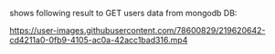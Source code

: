 shows following result to GET users data from mongodb DB:


https://user-images.githubusercontent.com/78600829/219620642-cd4211a0-0fb9-4105-ac0a-42acc1bad316.mp4

